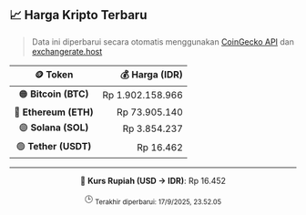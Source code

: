 

<!-- HARGA_KRIPTO -->
## 📈 Harga Kripto Terbaru

> Data ini diperbarui secara otomatis menggunakan [CoinGecko API](https://www.coingecko.com/) dan [exchangerate.host](https://exchangerate.host/)

<div align="center">

| 🪙 Token | 💰 Harga (IDR) |
|:------:|---------------:|
| 🟠 **Bitcoin (BTC)**   | Rp 1.902.158.966 |
| 🔵 **Ethereum (ETH)**  | Rp 73.905.140 |
| 🟣 **Solana (SOL)**    | Rp 3.854.237 |
| 🟢 **Tether (USDT)**   | Rp 16.462 |

---

💱 **Kurs Rupiah (USD → IDR)**: Rp 16.452

🕒 <sub>Terakhir diperbarui: 17/9/2025, 23.52.05</sub>

</div>
<!-- /HARGA_KRIPTO -->